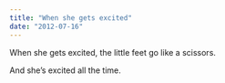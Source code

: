 ```yaml
---
title: "When she gets excited"
date: "2012-07-16"
---
```


When she gets excited, the little feet go like a scissors.

And she’s excited all the time.
